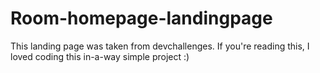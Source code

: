 # Room-homepage-landingpage
This landing page was taken from devchallenges. If you're reading this, I loved coding this in-a-way simple project :)
